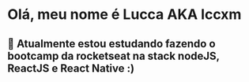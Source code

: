 # Olá, meu nome é Lucca AKA lccxm

## 🔭 Atualmente estou estudando fazendo o bootcamp da rocketseat na stack nodeJS, ReactJS e React Native :) 




<!--
**lccxm/lccxm** is a ✨ _special_ ✨ repository because its `README.md` (this file) appears on your GitHub profile.

Here are some ideas to get you started:

- 🔭 I’m currently working on ...
- 🌱 I’m currently learning ...
- 👯 I’m looking to collaborate on ...
- 🤔 I’m looking for help with ...
- 💬 Ask me about ...
- 📫 How to reach me: ...
- 😄 Pronouns: ...
- ⚡ Fun fact: ...
-->
